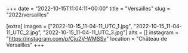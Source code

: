 +++
date = "2022-10-15T11:04:11+00:00"
title = "Versailles"
slug = "2022/versailles"

[extra]
images = ["2022-10-15_11-04-11_UTC_1.jpg", "2022-10-15_11-04-11_UTC_2.jpg", "2022-10-15_11-04-11_UTC_3.jpg"]
alts = []
instagram = "https://instagram.com/p/Cju2V-WMSSv"
location = "Château de Versailles"
+++
